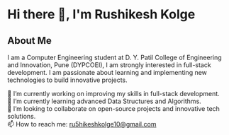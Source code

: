 # Hi there 👋, I'm Rushikesh Kolge

## About Me
I am a Computer Engineering student at D. Y. Patil College of Engineering and Innovation, Pune (DYPCOEI), I am strongly interested in full-stack development. I am passionate about learning and implementing new technologies to build innovative projects.

🔭 I’m currently working on improving my skills in full-stack development.                                                                                                         
🌱 I’m currently learning advanced Data Structures and Algorithms.                                                                                                                                                                                                                  
👯 I’m looking to collaborate on open-source projects and innovative tech solutions.                                                                                                         
📫 How to reach me: ru5hikeshkolge10@gmail.com 

